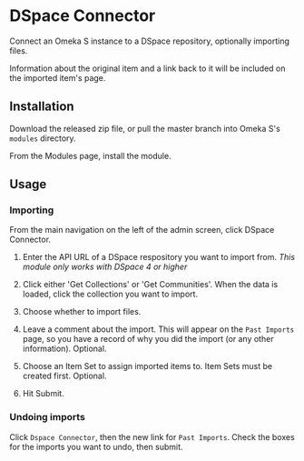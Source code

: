 # DSpace Connector

Connect an Omeka S instance to a DSpace repository, optionally importing files.

Information about the original item and a link back to it will be included on the imported item's page.

## Installation

Download the released zip file, or pull the master branch into Omeka S's `modules` directory.

From the Modules page, install the module.

## Usage

### Importing

From the main navigation on the left of the admin screen, click DSpace Connector. 

1. Enter the API URL of a DSpace respository you want to import from.
*This module only works with DSpace 4 or higher*

1. Click either 'Get Collections' or 'Get Communities'. When the data is loaded, click the collection you want to import.

1. Choose whether to import files.

1. Leave a comment about the import. This will appear on the `Past Imports` page, so you have a record of why you did the import (or any other information). Optional.

1. Choose an Item Set to assign imported items to. Item Sets must be created first. Optional.

1. Hit Submit.

### Undoing imports

Click `Dspace Connector`, then the new link for `Past Imports`. Check the boxes for the imports you want to undo, then submit.

